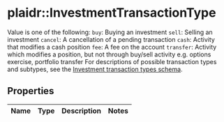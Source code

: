 # plaidr::InvestmentTransactionType

Value is one of the following: `buy`: Buying an investment `sell`: Selling an investment `cancel`: A cancellation of a pending transaction `cash`: Activity that modifies a cash position `fee`: A fee on the account `transfer`: Activity which modifies a position, but not through buy/sell activity e.g. options exercise, portfolio transfer  For descriptions of possible transaction types and subtypes, see the [Investment transaction types schema](https://plaid.com/docs/api/accounts/#investment-transaction-types-schema).

## Properties
Name | Type | Description | Notes
------------ | ------------- | ------------- | -------------


